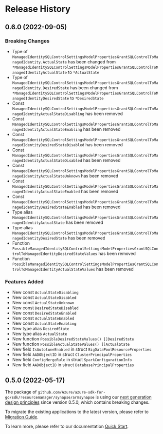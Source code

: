 # Release History

## 0.6.0 (2022-09-05)
### Breaking Changes

- Type of `ManagedIdentitySQLControlSettingsModelPropertiesGrantSQLControlToManagedIdentity.ActualState` has been changed from `*ManagedIdentitySQLControlSettingsModelPropertiesGrantSQLControlToManagedIdentityActualState` to `*ActualState`
- Type of `ManagedIdentitySQLControlSettingsModelPropertiesGrantSQLControlToManagedIdentity.DesiredState` has been changed from `*ManagedIdentitySQLControlSettingsModelPropertiesGrantSQLControlToManagedIdentityDesiredState` to `*DesiredState`
- Const `ManagedIdentitySQLControlSettingsModelPropertiesGrantSQLControlToManagedIdentityActualStateDisabling` has been removed
- Const `ManagedIdentitySQLControlSettingsModelPropertiesGrantSQLControlToManagedIdentityActualStateEnabling` has been removed
- Const `ManagedIdentitySQLControlSettingsModelPropertiesGrantSQLControlToManagedIdentityDesiredStateDisabled` has been removed
- Const `ManagedIdentitySQLControlSettingsModelPropertiesGrantSQLControlToManagedIdentityActualStateDisabled` has been removed
- Const `ManagedIdentitySQLControlSettingsModelPropertiesGrantSQLControlToManagedIdentityActualStateUnknown` has been removed
- Const `ManagedIdentitySQLControlSettingsModelPropertiesGrantSQLControlToManagedIdentityActualStateEnabled` has been removed
- Const `ManagedIdentitySQLControlSettingsModelPropertiesGrantSQLControlToManagedIdentityDesiredStateEnabled` has been removed
- Type alias `ManagedIdentitySQLControlSettingsModelPropertiesGrantSQLControlToManagedIdentityActualState` has been removed
- Type alias `ManagedIdentitySQLControlSettingsModelPropertiesGrantSQLControlToManagedIdentityDesiredState` has been removed
- Function `PossibleManagedIdentitySQLControlSettingsModelPropertiesGrantSQLControlToManagedIdentityDesiredStateValues` has been removed
- Function `PossibleManagedIdentitySQLControlSettingsModelPropertiesGrantSQLControlToManagedIdentityActualStateValues` has been removed

### Features Added

- New const `ActualStateDisabling`
- New const `ActualStateDisabled`
- New const `ActualStateUnknown`
- New const `DesiredStateDisabled`
- New const `DesiredStateEnabled`
- New const `ActualStateEnabled`
- New const `ActualStateEnabling`
- New type alias `DesiredState`
- New type alias `ActualState`
- New function `PossibleDesiredStateValues() []DesiredState`
- New function `PossibleActualStateValues() []ActualState`
- New field `IsAutotuneEnabled` in struct `BigDataPoolResourceProperties`
- New field `AADObjectID` in struct `ClusterPrincipalProperties`
- New field `ConfigMergeRule` in struct `SparkConfigurationInfo`
- New field `AADObjectID` in struct `DatabasePrincipalProperties`


## 0.5.0 (2022-05-17)

The package of `github.com/Azure/azure-sdk-for-go/sdk/resourcemanager/synapse/armsynapse` is using our [next generation design principles](https://azure.github.io/azure-sdk/general_introduction.html) since version 0.5.0, which contains breaking changes.

To migrate the existing applications to the latest version, please refer to [Migration Guide](https://aka.ms/azsdk/go/mgmt/migration).

To learn more, please refer to our documentation [Quick Start](https://aka.ms/azsdk/go/mgmt).